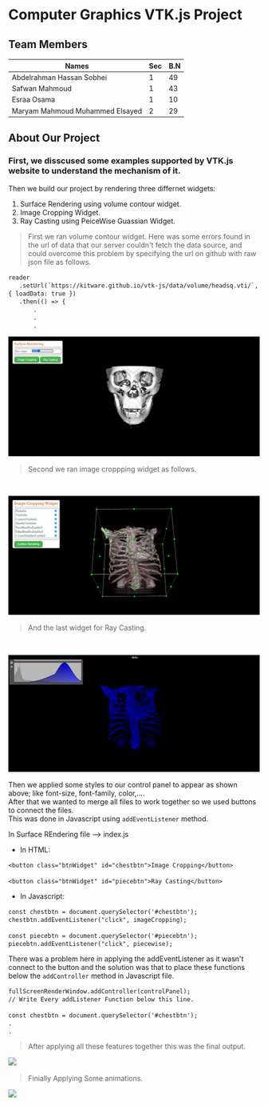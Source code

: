 # Computer Graphics VTK.js Project

## Team Members

| Names                                      | Sec   | B.N |
|--------------------------------------      |:----- |:----|                                                                           
| Abdelrahman Hassan Sobhei                  | 1     | 49  |
| Safwan Mahmoud                             | 1     | 43  |
| Esraa Osama                                | 1     | 10  |
| Maryam Mahmoud Muhammed Elsayed            | 2     | 29  |


## About Our Project

### First, we disscused some examples supported by VTK.js website to understand the mechanism of it.
 Then we build our project by rendering three differnet widgets:
 1. Surface Rendering using volume contour widget.
 2. Image Cropping Widget.
 3. Ray Casting using PeiceWise Guassian Widget.
 

 > First we ran volume contour widget.
 Here was some errors found in the url of data that our server couldn't fetch the data source, and could overcome this problem by specifying the url on github with raw json file as follows. <br>

 ```
reader
    .setUrl(`https://kitware.github.io/vtk-js/data/volume/headsq.vti/`, { loadData: true })
    .then(() => {
        .
        .
        .
 ```

![](./Screens/img1.png)

> Second we ran image croppping widget as follows.
<br>

![](./Screens/img2.png)

> And the last widget for Ray Casting.
<br>

![](./Screens/img3.png)

Then we applied some styles to our control panel to appear as shown above; like font-size, font-family, color,....<br>
After that we wanted to merge all files to work together so we used buttons to connect the files.<br>
This was done in Javascript using `addEventListener` method.<br>

In Surface REndering file --> index.js

* In HTML:

```
<button class="btnWidget" id="chestbtn">Image Cropping</button>

<button class="btnWidget" id="piecebtn">Ray Casting</button>
```

* In Javascript:

```
const chestbtn = document.querySelector('#chestbtn');
chestbtn.addEventListener("click", imageCropping);

const piecebtn = document.querySelector('#piecebtn');
piecebtn.addEventListener("click", piecewise);
```

There was a problem here in applying the addEventListener as it wasn't connect to the button and the solution was that to place these functions below the `addController` method in Javascript file. <br>

```
fullScreenRenderWindow.addController(controlPanel);
// Write Every addListener Function below this line.

const chestbtn = document.querySelector('#chestbtn');
.
.

```

> After applying all these features together this was the final output.<br>


![](./Screens/full_project.gif)


> Finially Applying Some animations.<br>


![](./Screens/project-with-animations.gif)

